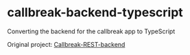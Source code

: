 # callbreak-backend-typescript
Converting the backend for the callbreak app to TypeScript

Original project: [Callbreak-REST-backend](https://github.com/sudbasnet/Callbreak-REST-Backend)